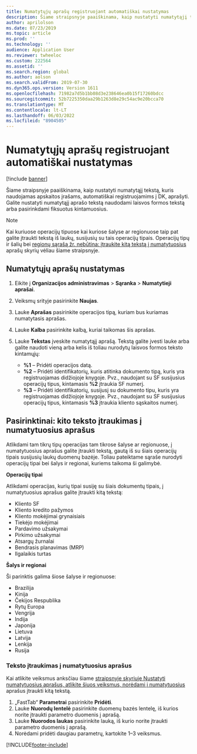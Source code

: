 ```yaml
---
title: Numatytųjų aprašų registruojant automatiškai nustatymas
description: Šiame straipsnyje paaiškinama, kaip nustatyti numatytąjį tekstą, kuris naudojamas apskaitos įrašams, automatiškai registruojamims į DK, aprašyti. Galite nustatyti numatytąjį aprašo tekstą naudodami laisvos formos tekstą arba pasirinkdami fiksuotus kintamuosius.
author: aprilolson
ms.date: 07/23/2019
ms.topic: article
ms.prod: ''
ms.technology: ''
audience: Application User
ms.reviewer: twheeloc
ms.custom: 222564
ms.assetid: ''
ms.search.region: global
ms.author: aolson
ms.search.validFrom: 2019-07-30
ms.dyn365.ops.version: Version 1611
ms.openlocfilehash: 71982a7d5b1bb08d3e238646ea0b15f17260bdcc
ms.sourcegitcommit: 52b7225350daa29b1263d8e29c54ac9e20bcca70
ms.translationtype: MT
ms.contentlocale: lt-LT
ms.lasthandoff: 06/03/2022
ms.locfileid: "8904505"
---
```

# <a name="set-up-default-descriptions-for-automatic-posting"></a>Numatytųjų aprašų registruojant automatiškai nustatymas

[!include [banner](../includes/banner.md)]

Šiame straipsnyje paaiškinama, kaip nustatyti numatytąjį tekstą, kuris naudojamas apskaitos įrašams, automatiškai registruojamims į DK, aprašyti. Galite nustatyti numatytąjį aprašo tekstą naudodami laisvos formos tekstą arba pasirinkdami fiksuotus kintamuosius.

> [!NOTE]
> Kai kuriuose operacijų tipuose kai kuriose šalyse ar regionuose taip pat galite įtraukti tekstą iš laukų, susijusių su tais operacijų tipais. Operacijų tipų ir šalių bei [regionų sąrašą žr. nebūtina: įtraukite kitą tekstą į numatytuosius](#optional-add-other-text-to-default-descriptions) aprašų skyrių vėliau šiame straipsnyje.

## <a name="set-up-default-descriptions"></a>Numatytųjų aprašų nustatymas

1. Eikite į **Organizacijos administravimas** \> **Sąranka** \> **Numatytieji aprašai**.
2. Veiksmų srityje pasirinkite **Naujas**.
3. Lauke **Aprašas** pasirinkite operacijos tipą, kuriam bus kuriamas numatytasis aprašas.
4. Lauke **Kalba** pasirinkite kalbą, kuriai taikomas šis aprašas.
5. Lauke **Tekstas** įveskite numatytąjį aprašą. Tekstą galite įvesti lauke arba galite naudoti vieną arba kelis iš toliau nurodytų laisvos formos teksto kintamųjų:

    - **%1** – Pridėti operacijos datą.
    - **%2** – Pridėti identifikatorių, kuris atitinka dokumento tipą, kuris yra registruojamas didžiojoje knygoje. Pvz., naudojant su SF susijusius operacijų tipus, kintamasis **%2** įtraukia SF numerį.
    - **%3** – Pridėti identifikatorių, susijusį su dokumento tipu, kuris yra registruojamas didžiojoje knygoje. Pvz., naudojant su SF susijusius operacijų tipus, kintamasis **%3** įtraukia kliento sąskaitos numerį.

## <a name="optional-add-other-text-to-default-descriptions"></a>Pasirinktinai: kito teksto įtraukimas į numatytuosius aprašus

Atlikdami tam tikrų tipų operacijas tam tikrose šalyse ar regionuose, į numatytuosius aprašus galite įtraukti tekstą, gautą iš su šiais operacijų tipais susijusių laukų duomenų bazėje. Toliau pateiktame sąraše nurodyti operacijų tipai bei šalys ir regionai, kuriems taikoma ši galimybė.

**Operacijų tipai**

Atlikdami operacijas, kurių tipai susiję su šiais dokumentų tipais, į numatytuosius aprašus galite įtraukti kitą tekstą:

- Kliento SF
- Kliento kredito pažymos
- Kliento mokėjimai grynaisiais
- Tiekėjo mokėjimai
- Pardavimo užsakymai
- Pirkimo užsakymai
- Atsargų žurnalai
- Bendrasis planavimas (MRP)
- Ilgalaikis turtas

**Šalys ir regionai**

Ši parinktis galima šiose šalyse ir regionuose:

- Brazilija
- Kinija
- Čekijos Respublika
- Rytų Europa
- Vengrija
- Indija
- Japonija
- Lietuva
- Latvija
- Lenkija
- Rusija

### <a name="add-text-to-default-descriptions"></a>Teksto įtraukimas į numatytuosius aprašus

Kai atlikite veiksmus anksčiau šiame [straipsnyje skyriuje Nustatyti numatytuosius aprašus, atlikite šiuos veiksmus, norėdami į numatytuosius](#set-up-default-descriptions) aprašus įtraukti kitą tekstą.

1. „FastTab“ **Parametrai** pasirinkite **Pridėti**.
2. Lauke **Nuorodų lentelė** pasirinkite duomenų bazės lentelę, iš kurios norite įtraukti parametro duomenis į aprašą.
3. Lauke **Nuorodos laukas** pasirinkite lauką, iš kurio norite įtraukti parametro duomenis į aprašą.
4. Norėdami pridėti daugiau parametrų, kartokite 1–3 veiksmus.


[!INCLUDE[footer-include](../../includes/footer-banner.md)]

